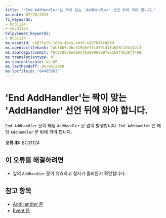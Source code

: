 ```yaml
---
title: "'End AddHandler'는 짝이 맞는 'AddHandler' 선언 뒤에 와야 합니다."
ms.date: 07/20/2015
f1_keywords:
- bc31124
- vbc31124
helpviewer_keywords:
- BC31124
ms.assetid: c667fecb-163a-49ca-b416-e1070f4fab1d
ms.openlocfilehash: 1db58b9cdbc319b5e7fc4791418a626f18414b13
ms.sourcegitcommit: f8c270376ed905f6a8896ce0fe25b4f4b38ff498
ms.translationtype: MT
ms.contentlocale: ko-KR
ms.lasthandoff: 06/04/2020
ms.locfileid: "84405562"
---
```

# <a name="end-addhandler-must-be-preceded-by-a-matching-addhandler-declaration"></a>'End AddHandler'는 짝이 맞는 'AddHandler' 선언 뒤에 와야 합니다.
`End AddHandler` 문이 해당 `AddHandler` 문 없이 발생합니다. `End AddHandler` 은 해당 `AddHandler` 문 뒤에 와야 합니다.  
  
 **오류 ID:** BC31124  
  
## <a name="to-correct-this-error"></a>이 오류를 해결하려면  
  
- 앞의 `AddHandler` 문이 유효하고 철자가 올바른지 확인합니다.  
  
## <a name="see-also"></a>참고 항목

- [AddHandler 문](../language-reference/statements/addhandler-statement.md)
- [Event 문](../language-reference/statements/event-statement.md)
